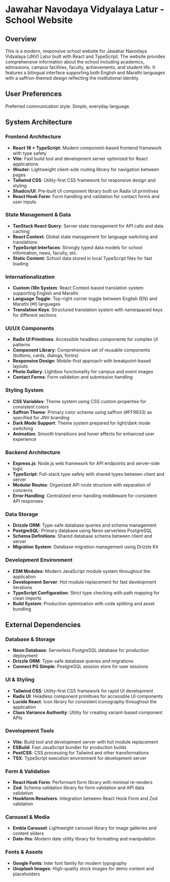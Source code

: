# Jawahar Navodaya Vidyalaya Latur - School Website

## Overview

This is a modern, responsive school website for Jawahar Navodaya Vidyalaya (JNV) Latur built with React and TypeScript. The website provides comprehensive information about the school including academics, admissions, campus facilities, faculty, achievements, and student life. It features a bilingual interface supporting both English and Marathi languages with a saffron-themed design reflecting the institutional identity.

## User Preferences

Preferred communication style: Simple, everyday language.

## System Architecture

### Frontend Architecture
- **React 18 + TypeScript**: Modern component-based frontend framework with type safety
- **Vite**: Fast build tool and development server optimized for React applications
- **Wouter**: Lightweight client-side routing library for navigation between pages
- **Tailwind CSS**: Utility-first CSS framework for responsive design and styling
- **Shadcn/UI**: Pre-built UI component library built on Radix UI primitives
- **React Hook Form**: Form handling and validation for contact forms and user inputs

### State Management & Data
- **TanStack React Query**: Server state management for API calls and data caching
- **React Context**: Global state management for language switching and translations
- **TypeScript Interfaces**: Strongly typed data models for school information, news, faculty, etc.
- **Static Content**: School data stored in local TypeScript files for fast loading

### Internationalization
- **Custom i18n System**: React Context-based translation system supporting English and Marathi
- **Language Toggle**: Top-right corner toggle between English (EN) and Marathi (मर) languages
- **Translation Keys**: Structured translation system with namespaced keys for different sections

### UI/UX Components
- **Radix UI Primitives**: Accessible headless components for complex UI patterns
- **Component Library**: Comprehensive set of reusable components (buttons, cards, dialogs, forms)
- **Responsive Design**: Mobile-first approach with breakpoint-based layouts
- **Photo Gallery**: Lightbox functionality for campus and event images
- **Contact Forms**: Form validation and submission handling

### Styling System
- **CSS Variables**: Theme system using CSS custom properties for consistent colors
- **Saffron Theme**: Primary color scheme using saffron (#FF9933) as specified for JNV branding
- **Dark Mode Support**: Theme system prepared for light/dark mode switching
- **Animation**: Smooth transitions and hover effects for enhanced user experience

### Backend Architecture
- **Express.js**: Node.js web framework for API endpoints and server-side logic
- **TypeScript**: Full-stack type safety with shared types between client and server
- **Modular Routes**: Organized API route structure with separation of concerns
- **Error Handling**: Centralized error handling middleware for consistent API responses

### Data Storage
- **Drizzle ORM**: Type-safe database queries and schema management
- **PostgreSQL**: Primary database using Neon serverless PostgreSQL
- **Schema Definitions**: Shared database schema between client and server
- **Migration System**: Database migration management using Drizzle Kit

### Development Environment
- **ESM Modules**: Modern JavaScript module system throughout the application
- **Development Server**: Hot module replacement for fast development iterations
- **TypeScript Configuration**: Strict type checking with path mapping for clean imports
- **Build System**: Production optimization with code splitting and asset bundling

## External Dependencies

### Database & Storage
- **Neon Database**: Serverless PostgreSQL database for production deployment
- **Drizzle ORM**: Type-safe database queries and migrations
- **Connect PG Simple**: PostgreSQL session store for user sessions

### UI & Styling
- **Tailwind CSS**: Utility-first CSS framework for rapid UI development
- **Radix UI**: Headless component primitives for accessible UI components
- **Lucide React**: Icon library for consistent iconography throughout the application
- **Class Variance Authority**: Utility for creating variant-based component APIs

### Development Tools
- **Vite**: Build tool and development server with hot module replacement
- **ESBuild**: Fast JavaScript bundler for production builds
- **PostCSS**: CSS processing for Tailwind and other transformations
- **TSX**: TypeScript execution environment for development server

### Form & Validation
- **React Hook Form**: Performant form library with minimal re-renders
- **Zod**: Schema validation library for form validation and API data validation
- **Hookform Resolvers**: Integration between React Hook Form and Zod validation

### Carousel & Media
- **Embla Carousel**: Lightweight carousel library for image galleries and content sliders
- **Date-fns**: Modern date utility library for formatting and manipulation

### Fonts & Assets
- **Google Fonts**: Inter font family for modern typography
- **Unsplash Images**: High-quality stock images for demo content and placeholders